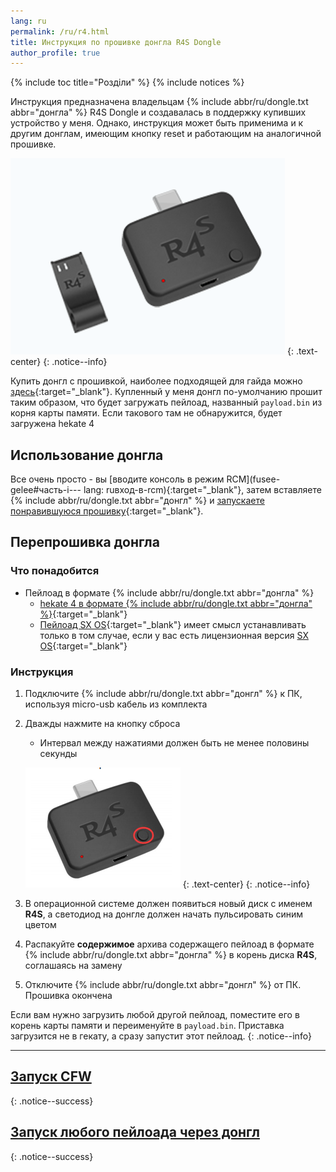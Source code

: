 ```yaml
---
lang: ru
permalink: /ru/r4.html
title: Инструкция по прошивке донгла R4S Dongle
author_profile: true
---
```


{% include toc title="Розділи" %}
{% include notices %}

Инструкция предназначена владельцам {% include abbr/ru/dongle.txt abbr="донгла" %} R4S Dongle и создавалась в поддержку купивших устройство у меня. Однако, инструкция может быть применима и к другим донглам, имеющим кнопку reset и работающим на аналогичной прошивке.

![](/images/dongle/r4dongle.png)
{: .text-center}
{: .notice--info}

Купить донгл с прошивкой, наиболее подходящей для гайда можно [здесь](https://tg.customfw.xyz){:target="_blank"}. Купленный у меня донгл по-умолчанию прошит таким образом, что будет загружать пейлоад, названный `payload.bin` из корня карты памяти. Если такового там не обнаружится, будет загружена hekate 4

## Использование донгла

Все очень просто - вы [вводите консоль в режим RCM](fusee-gelee#часть-i---
lang: ruвход-в-rcm){:target="_blank"}, затем вставляете {% include abbr/ru/dongle.txt abbr="донгл" %} и [запускаете понравившуюся прошивку](/ru/cfw){:target="_blank"}. 

## Перепрошивка донгла

### Что понадобится 

* Пейлоад в формате {% include abbr/ru/dongle.txt abbr="донгла" %}
	* [hekate 4 в формате {% include abbr/ru/dongle.txt abbr="донгла" %}](/ru/files/r4s.zip){:target="_blank"}
	* [Пейлоад SX OS](/ru/files/sxos.zip){:target="_blank"} имеет смысл устанавливать только в том случае, если у вас есть лицензионная версия [SX OS](/ru/cfw#sx-os){:target="_blank"}

### Инструкция

1. Подключите {% include abbr/ru/dongle.txt abbr="донгл" %} к ПК, используя micro-usb кабель из комплекта 
1. Дважды нажмите на кнопку сброса
	* Интервал между нажатиями должен быть не менее половины секунды
	
	![](/images/dongle/r4dongle_button.png)
	{: .text-center}
	{: .notice--info}

1. В операционной системе должен появиться новый диск с именем **R4S**, а светодиод на донгле должен начать пульсировать синим цветом
1. Распакуйте **содержимое** архива содержащего пейлоад в формате {% include abbr/ru/dongle.txt abbr="донгла" %} в корень диска **R4S**, соглашаясь на замену 
1. Отключите {% include abbr/ru/dongle.txt abbr="донгл" %} от ПК. Прошивка окончена 

Если вам нужно загрузить любой другой пейлоад, поместите его в корень карты памяти и переименуйте в `payload.bin`. Приставка загрузится не в гекату, а сразу запустит этот пейлоад.
{: .notice--info}

___

## [Запуск CFW](/ru/cfw)
{: .notice--success}

## [Запуск любого пейлоада через донгл](/ru/fusee-gelee#%D0%B7%D0%B0%D0%BF%D1%83%D1%81%D0%BA-%D1%87%D0%B5%D1%80%D0%B5%D0%B7-%D0%B4%D0%BE%D0%BD%D0%B3%D0%BB)
{: .notice--success}
